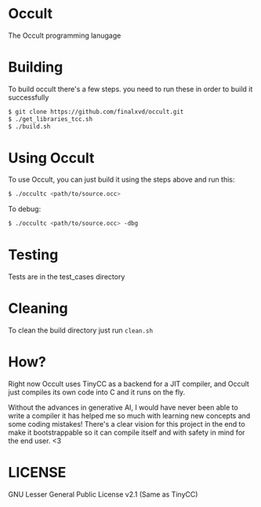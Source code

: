 # Occult
The Occult programming lanugage

# Building
To build occult there's a few steps. you need to run these in order to build it successfully
```bash
$ git clone https://github.com/finalxvd/occult.git
$ ./get_libraries_tcc.sh
$ ./build.sh
```

# Using Occult
To use Occult, you can just build it using the steps above and run this:
```bash
$ ./occultc <path/to/source.occ> 
```
To debug:
```bash
$ ./occultc <path/to/source.occ> -dbg
```

# Testing
Tests are in the test_cases directory

# Cleaning
To clean the build directory just run `clean.sh`

# How?
Right now Occult uses TinyCC as a backend for a JIT compiler, and Occult just compiles its own code into C and it runs on the fly.

Without the advances in generative AI, I would have never been able to write a compiler it has helped me so much with learning new concepts and some coding mistakes!
There's a clear vision for this project in the end to make it bootstrappable so it can compile itself and with safety in mind for the end user. <3 

# LICENSE
GNU Lesser General Public License v2.1 (Same as TinyCC)
